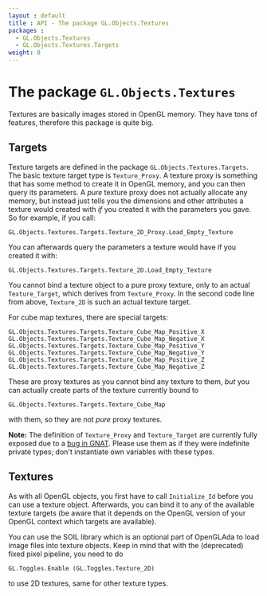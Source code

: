 ```yaml
---
layout : default
title : API - The package GL.Objects.Textures
packages :
  - GL.Objects.Textures
  - GL.Objects.Textures.Targets
weight: 8
---
```


# The package `GL.Objects.Textures`

Textures are basically images stored in OpenGL memory. They have tons of features,
therefore this package is quite big.

## Targets

Texture targets are defined in the package `GL.Objects.Textures.Targets`. The basic
texture target type is `Texture_Proxy`. A texture proxy is something that has some
method to create it in OpenGL memory, and you can then query its parameters. A *pure*
texture proxy does not actually allocate any memory, but instead just tells you the
dimensions and other attributes a texture would created with *if* you created it with
the parameters you gave. So for example, if you call:

    GL.Objects.Textures.Targets.Texture_2D_Proxy.Load_Empty_Texture

You can afterwards query the parameters a texture would have if you created it with:

    GL.Objects.Textures.Targets.Texture_2D.Load_Empty_Texture

You cannot bind a texture object to a pure proxy texture, only to an actual
`Texture_Target`, which derives from `Texture_Proxy`. In the second code line from
above, `Texture_2D` is such an actual texture target.

For cube map textures, there are special targets:

    GL.Objects.Textures.Targets.Texture_Cube_Map_Positive_X
    GL.Objects.Textures.Targets.Texture_Cube_Map_Negative_X
    GL.Objects.Textures.Targets.Texture_Cube_Map_Positive_Y
    GL.Objects.Textures.Targets.Texture_Cube_Map_Negative_Y
    GL.Objects.Textures.Targets.Texture_Cube_Map_Positive_Z
    GL.Objects.Textures.Targets.Texture_Cube_Map_Negative_Z

These are proxy textures as you cannot bind any texture to them, *but* you can
actually create parts of the texture currently bound to

    GL.Objects.Textures.Targets.Texture_Cube_Map

with them, so they are not *pure* proxy textures.

**Note:** The definition of `Texture_Proxy` and `Texture_Target` are currently fully
exposed due to a [bug in GNAT][1]. Please use them as if they were indefinite private
types; don't instantiate own variables with these types.

## Textures

As with all OpenGL objects, you first have to call `Initialize_Id` before you can use
a texture object. Afterwards, you can bind it to any of the available texture targets
(be aware that it depends on the OpenGL version of your OpenGL context which targets
are available).

You can use the SOIL library which is an optional part of OpenGLAda to load image files
into texture objects. Keep in mind that with the (deprecated) fixed pixel pipeline, you
need to do

    GL.Toggles.Enable (GL.Toggles.Texture_2D)

to use 2D textures, same for other texture types.

 [1]: http://gcc.gnu.org/bugzilla/show_bug.cgi?id=58881